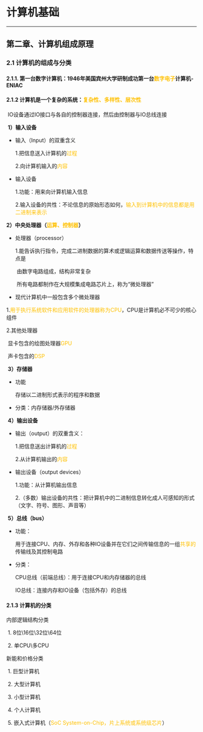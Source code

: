 # 计算机基础

***

## 第二章、计算机组成原理

### 2.1 计算机的组成与分类

#### 2.1.1. 第一台数字计算机：1946年美国宾州大学研制成功第一台<font color="#ffc000">数字电子</font>计算机-ENIAC

#### 2.1.2 计算机是一个复杂的系统：<font color="#ffc000">复杂性、多样性、层次性</font>

​	IO设备通过IO接口与各自的控制器连接，然后由控制器与IO总线连接

​	<b>1）输入设备</b>

* 输入（Input）的双重含义

  1.把信息送入计算机的<font color="#ffc000">过程</font>

  2.向计算机输入的<font color="#ffc000">内容</font>

* 输入设备

  1.功能：用来向计算机输入信息

  2.输入设备的共性：不论信息的原始形态如何，<font color="#ffc000">输入到计算机中的信息都是用二进制来表示</font>

​	<b>2）中央处理器（<font color="#ffc000">运算、控制器</font>）</b>

* 处理器（processor）

  1.能告诉执行指令，完成二进制数据的算术或逻辑运算和数据传送等操作，特点是

  ​	由数字电路组成，结构非常复杂

  ​	所有电路都制作在大规模集成电路芯片上，称为“微处理器”

*  现代计算机中一般包含多个微处理器

  1.<font color="#ffc000">用于执行系统软件和应用软件的处理器称为CPU</font>，CPU是计算机必不可少的核心组件

  2.其他处理器

  ​	显卡包含的绘图处理器<font color="#ffc000">GPU</font>

  ​	声卡包含的<font color="#ffc000">DSP</font>

​	<b>3）存储器</b>

 * 功能

   存储以二进制形式表示的程序和数据

* 分类：内存储器/外存储器

​	<b>4）输出设备</b>

* 输出（output）的双重含义：

  1.把信息送出计算机的<font color="#ffc000">过程</font>

  2.从计算机输出的<font color="#ffc000">内容</font>

* 输出设备（output devices）

  1.功能：从计算机输出信息

  2.（多数）输出设备的共性：把计算机中的二进制信息转化成人可感知的形式（文字、符号、图形、声音等）

​	<b>5）总线（bus）</b>

* 功能：

  用于连接CPU、内存、外存和各种IO设备并在它们之间传输信息的一组<font color="#ffc000">共享的</font>传输线及其控制电路

* 分类：

  CPU总线（前端总线）：用于连接CPU和内存储器的总线

  IO总线：连接内存和IO设备（包括外存）的总线	

#### 2.1.3 计算机的分类

内部逻辑结构分类

​	1. 8位\16位\32位\64位

​	2. 单CPU\多CPU

新能和价格分类

​	1. 巨型计算机

​	2. 大型计算机

​	3. 小型计算机

​	4. 个人计算机

​	5. 嵌入式计算机（<font color="#ffc000">SoC System-on-Chip，片上系统或系统级芯片</font>）

